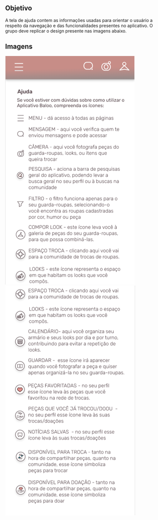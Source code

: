 ## Objetivo

A tela de ajuda contem as informações usadas para orientar o usuário a respeito da navegação e das funcionalidades presentes no aplicativo. O grupo deve replicar o design presente nas imagens abaixo.

## Imagens

![](img/ajuda-1.png)
<br />
![](img/ajuda-2.png)